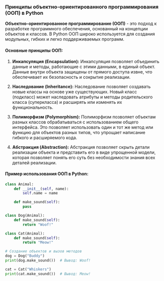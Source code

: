 ### Принципы объектно-ориентированного программирования (ООП) в Python

**Объектно-ориентированное программирование (ООП)** - это подход к разработке программного обеспечения, основанный на концепции объектов и классов. В Python ООП широко используется для создания модульных, гибких и легко поддерживаемых программ.

#### Основные принципы ООП:

1. **Инкапсуляция (Encapsulation):** Инкапсуляция позволяет объединить данные и методы, работающие с этими данными, в единый объект. Данные внутри объекта защищены от прямого доступа извне, что обеспечивает их безопасность и сокрытие реализации.

2. **Наследование (Inheritance):** Наследование позволяет создавать новые классы на основе уже существующих. Новый класс (подкласс) может наследовать атрибуты и методы родительского класса (суперкласса) и расширять или изменять их функциональность.

3. **Полиморфизм (Polymorphism):** Полиморфизм позволяет объектам разных классов обрабатываться с использованием общего интерфейса. Это позволяет использовать один и тот же метод или функцию для объектов разных типов, что упрощает написание гибкого и расширяемого кода.

4. **Абстракция (Abstraction):** Абстракция позволяет скрыть детали реализации объекта и представить его в виде упрощенной модели, которая позволяет понять его суть без необходимости знания всех деталей реализации.

#### Пример использования ООП в Python:

```python
class Animal:
    def __init__(self, name):
        self.name = name

    def make_sound(self):
        pass

class Dog(Animal):
    def make_sound(self):
        return "Woof!"

class Cat(Animal):
    def make_sound(self):
        return "Meow!"

# Создание объектов и вызов методов
dog = Dog("Buddy")
print(dog.make_sound())  # Вывод: Woof!

cat = Cat("Whiskers")
print(cat.make_sound())  # Вывод: Meow!
